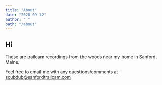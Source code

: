 ```yaml
---
title: "About"
date: "2020-09-12"
author: " "
path: "/about"
---
```


## Hi

These are trailcam recordings from the woods near my home in Sanford, Maine.  

Feel free to email me with any questions/comments at [scubdub@sanfordtrailcam.com](mailto:scubdub@sanfordtrailcam.com)

